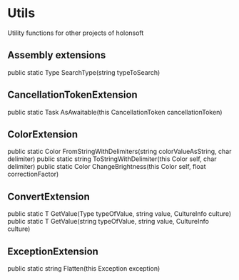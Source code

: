 # Utils
Utility functions for other projects of holonsoft

## Assembly extensions

public static Type SearchType(string typeToSearch)

## CancellationTokenExtension

public static Task AsAwaitable(this CancellationToken cancellationToken)

## ColorExtension

public static Color FromStringWithDelimiters(string colorValueAsString, char delimiter)
public static string ToStringWithDelimiter(this Color self, char delimiter)
public static Color ChangeBrightness(this Color self, float correctionFactor)

## ConvertExtension

public static T GetValue<T>(Type typeOfValue, string value, CultureInfo culture)
public static T GetValue<T>(string typeOfValue, string value, CultureInfo culture)
  
## ExceptionExtension
public static string Flatten(this Exception exception)
  
  
  
